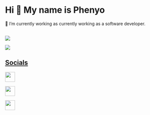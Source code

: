 # Hi 👋 My name is Phenyo
🔭 I’m currently working as currently working as a software developer.

<br/>
<a href="https://www.github.com/tnarla" target="_blank" rel="noreferrer"><img
                  src="https://img.shields.io/github/followers/ppilatso?logo=github&style=for-the-badge&color=0891b2&labelColor=1c1917" /></a>

<a href="https://www.twitch.tv/mewtru" target="_blank" rel="noreferrer"><img
                  src="https://img.shields.io/twitch/status/ppilatso?logo=twitchsx&style=for-the-badge&color=0891b2&labelColor=1c1917&label=TWITCH+STATUS" />

## Socials
<p align="left" style="display:flex;>
                          
 <a href="https://www.github.com/ppilatso" target="_blank" rel="noreferrer"><img src="https://raw.githubusercontent.com/danielcranney/readme-generator/main/public/icons/socials/github.svg" width="32" height="32" /></a>
                          
<a href="https://www.youtube.com/channel/UCaPc6cm1BW_qZgyWYZmuDtA" target="_blank" rel="noreferrer"><img src="https://raw.githubusercontent.com/danielcranney/readme-generator/main/public/icons/socials/youtube.svg" width="32" height="32" /></a>
                          
<a href="https://www.twitch.tv/phenyodev" target="_blank" rel="noreferrer"><img src="https://raw.githubusercontent.com/danielcranney/readme-generator/main/public/icons/socials/twitch.svg" width="32" height="32" /></a>

</p>

<!--
**ppilatso/ppilatso** is a ✨ _special_ ✨ repository because its `README.md` (this file) appears on your GitHub profile.

Here are some ideas to get you started:

- 🔭 I’m currently working on ...
- 🌱 I’m currently learning ...
- 👯 I’m looking to collaborate on ...
- 🤔 I’m looking for help with ...
- 💬 Ask me about ...
- 📫 How to reach me: ...
- 😄 Pronouns: ...
- ⚡ Fun fact: ...
-->
